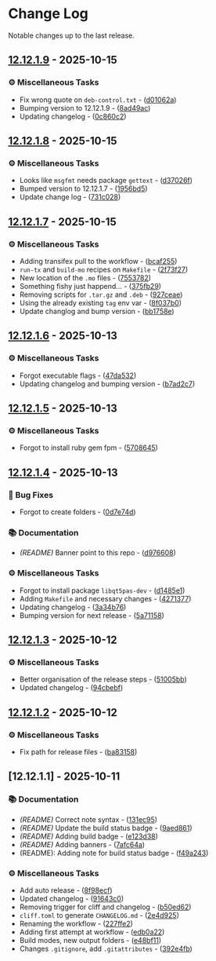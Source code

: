 # Change Log

Notable changes up to the last release.

## [12.12.1.9](https://github.com/gcarreno/gcarreno-HeidiSQL/compare/v12.12.1.8..v12.12.1.9) - 2025-10-15

### ⚙️ Miscellaneous Tasks

- Fix wrong quote on `deb-control.txt` - ([d01062a](https://github.com/gcarreno/gcarreno-HeidiSQL/commit/d01062a07e050f7de54089d4748afb65188a4053))
- Bumping version to 12.12.1.9 - ([8ad49ac](https://github.com/gcarreno/gcarreno-HeidiSQL/commit/8ad49ac71816c7efb3b824dc01cc67f84c9ff9e3))
- Updating changelog - ([0c860c2](https://github.com/gcarreno/gcarreno-HeidiSQL/commit/0c860c2c3431250fb6ef84290eb344f2ef6b7f5b))


## [12.12.1.8](https://github.com/gcarreno/gcarreno-HeidiSQL/compare/v12.12.1.7..v12.12.1.8) - 2025-10-15

### ⚙️ Miscellaneous Tasks

- Looks like `msgfmt` needs package `gettext` - ([d37026f](https://github.com/gcarreno/gcarreno-HeidiSQL/commit/d37026fe5d486d68c1891f5196833ce117843d89))
- Bumped version to 12.12.1.7 - ([1956bd5](https://github.com/gcarreno/gcarreno-HeidiSQL/commit/1956bd5e1409b15da992631190925bfa5613ee66))
- Update change log - ([731c028](https://github.com/gcarreno/gcarreno-HeidiSQL/commit/731c0280f9ac3525c5854cdd81b7f0607367376f))


## [12.12.1.7](https://github.com/gcarreno/gcarreno-HeidiSQL/compare/v12.12.1.6..v12.12.1.7) - 2025-10-15

### ⚙️ Miscellaneous Tasks

- Adding transifex pull to the workflow - ([bcaf255](https://github.com/gcarreno/gcarreno-HeidiSQL/commit/bcaf25510bcf1e21df8a9be22d394ff1a530acf8))
- `run-tx` and `build-mo` recipes on `Makefile` - ([2f73f27](https://github.com/gcarreno/gcarreno-HeidiSQL/commit/2f73f27576ba47b603f1e37102bff287f9eff3a4))
- New location of the `.mo` files - ([7553782](https://github.com/gcarreno/gcarreno-HeidiSQL/commit/755378250279042d231d592c173f4f64184cd22c))
- Something fishy just happend... - ([375fb29](https://github.com/gcarreno/gcarreno-HeidiSQL/commit/375fb2921af06690b73753334eb341d0afbfc73a))
- Removing scripts for `.tar.gz` and `.deb` - ([927ceae](https://github.com/gcarreno/gcarreno-HeidiSQL/commit/927ceae664346c7cd508ad3bea4b3f4ef692ef9b))
- Using the already existing `tag` env var - ([8f037b0](https://github.com/gcarreno/gcarreno-HeidiSQL/commit/8f037b04f43c56cf08ee43c290e98e13d2a147f4))
- Update changlog and bump version - ([bb1758e](https://github.com/gcarreno/gcarreno-HeidiSQL/commit/bb1758e9d27cec9bd0c9f799742ed75a548fe03d))


## [12.12.1.6](https://github.com/gcarreno/gcarreno-HeidiSQL/compare/v12.12.1.5..v12.12.1.6) - 2025-10-13

### ⚙️ Miscellaneous Tasks

- Forgot executable flags - ([47da532](https://github.com/gcarreno/gcarreno-HeidiSQL/commit/47da53210ac50fa80d5f69c4355a5733389dfb33))
- Updating changelog and bumping version - ([b7ad2c7](https://github.com/gcarreno/gcarreno-HeidiSQL/commit/b7ad2c7252824b08c6eee014cfbdc05f7827cdea))


## [12.12.1.5](https://github.com/gcarreno/gcarreno-HeidiSQL/compare/v12.12.1.4..v12.12.1.5) - 2025-10-13

### ⚙️ Miscellaneous Tasks

- Forgot to install ruby gem fpm - ([5708645](https://github.com/gcarreno/gcarreno-HeidiSQL/commit/57086450f4e0947c099085255f67c90c6fb6d94d))


## [12.12.1.4](https://github.com/gcarreno/gcarreno-HeidiSQL/compare/v12.12.1.3..v12.12.1.4) - 2025-10-13

### 🐛 Bug Fixes

- Forgot to create folders - ([0d7e74d](https://github.com/gcarreno/gcarreno-HeidiSQL/commit/0d7e74decfb9964397f11ce90dd2ffa5c8be6deb))

### 📚 Documentation

- *(README)* Banner point to this repo - ([d976608](https://github.com/gcarreno/gcarreno-HeidiSQL/commit/d976608e5b38548ec39fd54b59a3c38092527958))

### ⚙️ Miscellaneous Tasks

- Forgot to install package `libqt5pas-dev` - ([d1485e1](https://github.com/gcarreno/gcarreno-HeidiSQL/commit/d1485e120153a701fb4fe61712c47e94b3bd8838))
- Adding `Makefile` and necessary changes - ([4271377](https://github.com/gcarreno/gcarreno-HeidiSQL/commit/42713770f158c2a758907f0f4029462a70fea765))
- Updating changelog - ([3a34b76](https://github.com/gcarreno/gcarreno-HeidiSQL/commit/3a34b76965e92fcabe2e712827777cf5442679c5))
- Bumping version for next release - ([5a71158](https://github.com/gcarreno/gcarreno-HeidiSQL/commit/5a71158b3c21f559244952d4edf616f20d081c22))


## [12.12.1.3](https://github.com/gcarreno/gcarreno-HeidiSQL/compare/v12.12.1.2..v12.12.1.3) - 2025-10-12

### ⚙️ Miscellaneous Tasks

- Better organisation of the release steps - ([51005bb](https://github.com/gcarreno/gcarreno-HeidiSQL/commit/51005bb928d1d08d87a206e00dcb943372fe8637))
- Updated changelog - ([94cbebf](https://github.com/gcarreno/gcarreno-HeidiSQL/commit/94cbebf6abc6f988770aa348ec531d7b53e399fc))


## [12.12.1.2](https://github.com/gcarreno/gcarreno-HeidiSQL/compare/v12.12.1.1..v12.12.1.2) - 2025-10-12

### ⚙️ Miscellaneous Tasks

- Fix path for release files - ([ba83158](https://github.com/gcarreno/gcarreno-HeidiSQL/commit/ba831580feef242aa25c8db288e842f0ef92f5e3))


## [12.12.1.1] - 2025-10-11

### 📚 Documentation

- *(README)* Correct note syntax - ([131ec95](https://github.com/gcarreno/gcarreno-HeidiSQL/commit/131ec95208c1dfb126784710b0d5e0956bef6e71))
- *(README)* Update the build status badge - ([9aed861](https://github.com/gcarreno/gcarreno-HeidiSQL/commit/9aed86122da99c6891809a6b4a06d88065126af8))
- *(README)* Adding build badge - ([e123d38](https://github.com/gcarreno/gcarreno-HeidiSQL/commit/e123d38bc3de794c276a290ee9bc23445ce8984f))
- *(README)* Adding banners - ([7afc64a](https://github.com/gcarreno/gcarreno-HeidiSQL/commit/7afc64a98e7149c5d38d3e90eb7ba44882493b19))
- (README): Adding note for build status badge - ([f49a243](https://github.com/gcarreno/gcarreno-HeidiSQL/commit/f49a2433783c18b2cca613ad72efdc208eb5d2a1))

### ⚙️ Miscellaneous Tasks

- Add auto release - ([8f98ecf](https://github.com/gcarreno/gcarreno-HeidiSQL/commit/8f98ecfafc6f50b8e25e7e4df11103bc89eedaad))
- Updated changelog - ([91643c0](https://github.com/gcarreno/gcarreno-HeidiSQL/commit/91643c008e9e0d9ba9a3fa02d7fa4e3e4a30244b))
- Removing trigger for cliff and changelog - ([b50ed62](https://github.com/gcarreno/gcarreno-HeidiSQL/commit/b50ed62762b54079cfafa78ff26b6cfdbddfeae7))
- `cliff.toml` to generate `CHANGELOG.md` - ([2e4d925](https://github.com/gcarreno/gcarreno-HeidiSQL/commit/2e4d9253266cb40d2431eacce21ddf6c406fd228))
- Renaming the workflow - ([227ffe2](https://github.com/gcarreno/gcarreno-HeidiSQL/commit/227ffe28ccd8e66e0aad739daa85f76a38a76cb8))
- Adding first attempt at workflow - ([edb0a22](https://github.com/gcarreno/gcarreno-HeidiSQL/commit/edb0a2277d9a90efb245583e6455586ccc11a5c5))
- Build modes, new output folders - ([e48bf11](https://github.com/gcarreno/gcarreno-HeidiSQL/commit/e48bf11be1836f8035eb9eab527b5461d6a3e027))
- Changes `.gitignore`, add `.gitattributes` - ([392e4fb](https://github.com/gcarreno/gcarreno-HeidiSQL/commit/392e4fb88bfbafda12fd31cc0656c7954b6bbfd7))


